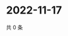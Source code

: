 # 2022-11-17

共 0 条

<!-- BEGIN WEIBO -->
<!-- 最后更新时间 Thu Nov 17 2022 21:23:32 GMT+0800 (China Standard Time) -->

<!-- END WEIBO -->
